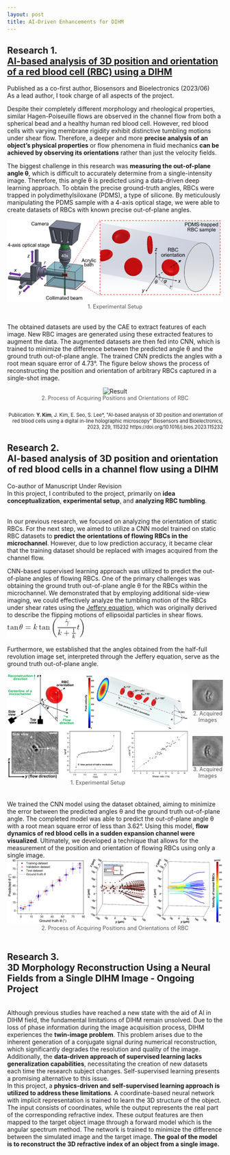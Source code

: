 ```yaml
---
layout: post
title: AI-Driven Enhancements for DIHM
---
```


<h2> Research 1. <br> <a href="https://www.sciencedirect.com/science/article/pii/S0956566323001744">AI-based analysis of 3D position and orientation of a red blood cell (RBC) using a DIHM</a> </h2>

Published as a co-first author, Biosensors and Bioelectronics (2023/06)
<br>As a lead author, I took charge of all aspects of the project.
<br>

Despite their completely different morphology and rheological properties, similar Hagen-Poiseuille flows are observed in the channel flow from both a spherical bead and a healthy human red blood cell. However, red blood cells with varying membrane rigidity exhibit distinctive tumbling motions under shear flow. Therefore, a deeper and more <strong>precise analysis of an object’s physical properties</strong> or flow phenomena in fluid mechanics <strong>can be achieved by observing its orientations</strong> rather than just the velocity fields.

The biggest challenge in this research was <strong>measuring the out-of-plane angle θ</strong>, which is difficult to accurately determine from a single-intensity image. Therefore, this angle θ is predicted using a data-driven deep learning approach. To obtain the precise ground-truth angles, RBCs were trapped in polydimethylsiloxane (PDMS), a type of silicone. By meticulously manipulating the PDMS sample with a 4-axis optical stage, we were able to create datasets of RBCs with known precise out-of-plane angles.

<figure style="margin: 0; text-align: center;">
  <img src="/Research/figures/RBC1.png" alt= "Experimental setup">
  <figcaption style="font-size: 0.9em; color: #555;">1. Experimental Setup</figcaption>
</figure>


<br> The obtained datasets are used by the CAE to extract features of each image. New RBC images are generated using these extracted features to augment the data. The augmented datasets are then fed into CNN, which is trained to minimize the difference between the predicted angle θ and the ground truth out-of-plane angle. The trained CNN predicts the angles with a root mean square error of 4.73°. The figure below shows the process of reconstructing the position and orientation of arbitrary RBCs captured in a single-shot image.

<figure style="margin: 0; text-align: center;">
  <img src="/Research/figures/RBC3.png" alt= "Result">
  <figcaption style="font-size: 0.9em; color: #555;">2. Process of Acquiring Positions and Orientations of RBC</figcaption>
</figure>

<p style="font-size: 0.8em; text-align: right;"><br>Publication:</b> <strong>Y. Kim</strong>, J. Kim, E. Seo, S. Lee*, "AI-based analysis of 3D position and orientation of red blood cells using a digital in-line holographic microscopy" Biosensors and Bioelectronics, 2023, 229, 115232 https://doi.org/10.1016/j.bios.2023.115232</p>


<h2> Research 2. <br> AI-based analysis of 3D position and orientation of red blood cells in a channel flow using a DIHM </h2>
Co-author of Manuscript Under Revision
<br>In this project, I contributed to the project, primarily on <strong>idea conceptualization</strong>, <strong>experimental setup</strong>, and <strong>analyzing RBC tumbling</strong>.

<br>In our previous research, we focused on analyzing the orientation of static RBCs. For the next step, we aimed to utilize a CNN model trained on static RBC datasets to <strong>predict the orientations of flowing RBCs in the microchannel</strong>. However, due to low prediction accuracy, it became clear that the training dataset should be replaced with images acquired from the channel flow.

CNN-based supervised learning approach was utilized to predict the out-of-plane angles of flowing RBCs. One of the primary challenges was obtaining the ground truth out-of-plane angle θ for the RBCs within the microchannel. We demonstrated that by employing additional side-view imaging, we could effectively analyze the tumbling motion of the RBCs under shear rates using the <a href="https://royalsocietypublishing.org/doi/10.1098/rspa.1922.0078">Jeffery equation</a>, which was originally derived to describe the flipping motions of ellipsoidal particles in shear flows.
<img src="/Research/figures/eqn1.png">
<!--<div style="text-align: center;">
  <span style="font-family: 'Times New Roman', serif;">tan θ = r tan(γ̇ / (k + 1/k) t)</span>
</div>-->
Furthermore, we established that the angles obtained from the half-full revolution image set, interpreted through the Jeffery equation, serve as the ground truth out-of-plane angle.

<div style="display: flex; align-items: center;gap: 10px;">
  <figure style="margin: 0; text-align: center;">
    <img src="/Research/figures/RBCflow1.png" alt="Experimental setup" style="width: 720px; height: auto; display: block; margin: 0 auto;">
    <figcaption style="font-size: 0.9em; color: #555;">1. Experimental Setup</figcaption>
  </figure>
  <div style="display: flex; flex-direction: column;gap: 30px;">
    <figure style="margin: 0; text-align: center;">
      <img src="/Research/figures/RBCflow2.gif" alt="Acquired images" style="width: 120px; height: auto; margin-bottom: 15px; display: block; margin: 0 auto;">
      <figcaption style="font-size: 0.9em; color: #555;">2. Acquired Images</figcaption>
    </figure>
    <figure style="margin: 0; text-align: center;">
      <img src="/Research/figures/RBCflow3.gif" alt="Numerical reconstruction" style="width: 120px; height: auto; display: block; margin: 0 auto;">
      <figcaption style="font-size: 0.9em; color: #555;">3. Acquired Images</figcaption>
    </figure>
  </div>
</div>

<br>
<br>We trained the CNN model using the dataset obtained, aiming to minimize the error between the predicted angles θ and the ground truth out-of-plane angle. The completed model was able to predict the out-of-plane angle θ with a root mean square error of less than 3.62°. Using this model, <strong>flow dynamics of red blood cells in a sudden expansion channel were visualized</strong>. Ultimately, we developed a technique that allows for the measurement of the position and orientation of flowing RBCs using only a single image.

<figure style="margin: 0; text-align: center;">
  <img src="/Research/figures/RBCflow4.png" alt= "Result">
  <figcaption style="font-size: 0.9em; color: #555;">2. Process of Acquiring Positions and Orientations of RBC</figcaption>
</figure>
<br>
<h2> Research 3. <br> 3D Morphology Reconstruction Using a Neural Fields from a Single DIHM Image - Ongoing Project</h2>

<br>Although previous studies have reached a new state with the aid of AI in DIHM field, the fundamental limitations of DIHM remain unsolved. Due to the loss of phase information during the image acquisition process, DIHM experiences the <strong>twin-image problem</strong>. This problem arises due to the inherent generation of a conjugate signal during numerical reconstruction, which significantly degrades the resolution and quality of the image.
<br>Additionally, the <strong>data-driven approach of supervised learning lacks generalization capabilities</strong>, necessitating the creation of new datasets each time the research subject changes. Self-supervised learning presents a promising alternative to this issue.
<br>In this project, a <strong>physics-driven and self-supervised learning approach is utilized to address these limitations</strong>. A coordinate-based neural network with implicit representation is trained to learn the 3D structure of the object. The input consists of coordinates, while the output represents the real part of the corresponding refractive index. These output features are then mapped to the target object image through a forward model which is the angular spectrum method. The network is trained to minimize the difference between the simulated image and the target image. <strong>The goal of the model is to reconstruct the 3D refractive index of an object from a single image.</strong>
